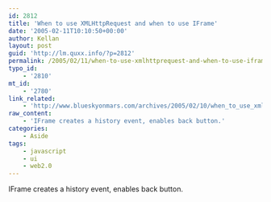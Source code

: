 ```yaml
---
id: 2812
title: 'When to use XMLHttpRequest and when to use IFrame'
date: '2005-02-11T10:10:50+00:00'
author: Kellan
layout: post
guid: 'http://lm.quxx.info/?p=2812'
permalink: /2005/02/11/when-to-use-xmlhttprequest-and-when-to-use-iframe/
typo_id:
    - '2810'
mt_id:
    - '2780'
link_related:
    - 'http://www.blueskyonmars.com/archives/2005/02/10/when_to_use_xmlhttprequest_and_when_to_use_iframe.html'
raw_content:
    - 'IFrame creates a history event, enables back button.'
categories:
    - Aside
tags:
    - javascript
    - ui
    - web2.0
---
```


IFrame creates a history event, enables back button.
